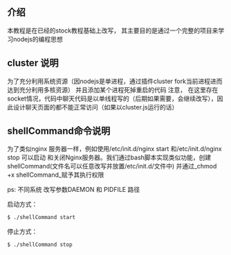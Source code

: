 ##  介绍

本教程是在已经的stock教程基础上改写， 其主要目的是通过一个完整的项目来学习nodejs的编程思想


##  cluster 说明

为了充分利用系统资源（因nodejs是单进程，通过插件cluster fork当前进程进而达到充分利用多核资源）
并且添加某个进程死掉重启的代码
注意， 在这里存在socket情况，代码中聊天代码是以单线程写的（后期如果需要，会继续改写），因此设计聊天页面的都不能正常访问（如果以cluster.js运行的话）

##  shellCommand命令说明

为了类似nginx 服务器一样，例如使用/etc/init.d/nginx start 和/etc/init.d/nginx stop 可以启动
和关闭Nginx服务器。我们通过bash脚本实现类似功能，创建shellCommand(文件名可以任意改写并放置/etc/init.d/文件中)
并通过_chmod +x shellCommand_赋予其执行权限

ps: 不同系统 改写参数DAEMON 和 PIDFILE 路径

启动方式：
```bash
$ ./shellCommand start
```
停止方式：
```bash
$ ./shellCommand stop
```


##